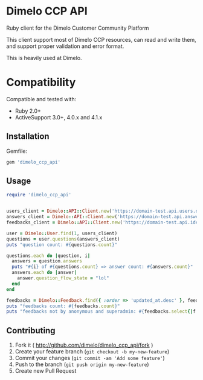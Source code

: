 # Dimelo CCP API

Ruby client for the Dimelo Customer Community Platform

This client support most of Dimelo CCP resources, can read and write them, and support proper validation and error format.

This is heavily used at Dimelo.

# Compatibility

Compatible and tested with:

- Ruby 2.0+
- ActiveSupport 3.0+, 4.0.x and 4.1.x


## Installation

Gemfile:

```ruby
gem 'dimelo_ccp_api'
```

## Usage

```ruby
require 'dimelo_ccp_api'


users_client = Dimelo::API::Client.new('https://domain-test.api.users.dimelo.com/1.0', 'access_token' => ENV['DIMELO_CCP_TOKEN'])
answers_client = Dimelo::API::Client.new('https://domain-test.api.answers.dimelo.com/1.0', 'access_token' => ENV['DIMELO_CCP_TOKEN'])
feedbacks_client = Dimelo::API::Client.new('https://domain-test.api.ideas.dimelo.com/1.0', 'access_token' => ENV['DIMELO_CCP_TOKEN'])

user = Dimelo::User.find(1, users_client)
questions = user.questions(answers_client)
puts "question count: #{questions.count}"

questions.each do |question, i|
  answers = question.answers
  puts "#{i} of #{questions.count} => answer count: #{answers.count}"
  answers.each do |answer|
    answer.question_flow_state = "lol"
  end
end

feedbacks = Dimelo::Feedback.find({ :order => 'updated_at.desc' }, feedbacks_client)
puts "feedbacks count: #{feedbacks.count}"
puts "feedbacks not by anonymous and superadmin: #{feedbacks.select{|f| f.user_id.present?}.count}"

```

## Contributing

1. Fork it ( http://github.com/dimelo/dimelo_ccp_api/fork )
2. Create your feature branch (`git checkout -b my-new-feature`)
3. Commit your changes (`git commit -am 'Add some feature'`)
4. Push to the branch (`git push origin my-new-feature`)
5. Create new Pull Request
